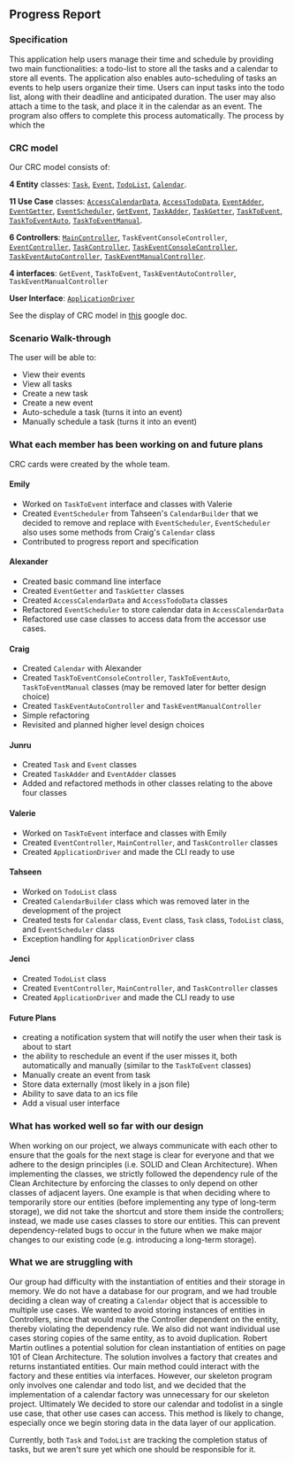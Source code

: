 ## Progress Report

### Specification
This application help users manage their time and schedule by providing
two main functionalities: a todo-list to store all the tasks and a calendar 
to store all events. The application also enables auto-scheduling of tasks
an events to help users organize their time. Users can input tasks into the todo list, along with their deadline and anticipated duration. The user may also attach a time to the task, and place it in the calendar as an event. The program also offers to complete this process automatically. The process by which the 

### CRC model
Our CRC model consists of: 

**4 Entity** classes: 
[`Task`](https://github.com/CSC207-UofT/course-project-time/blob/main/crcCards/entity/Task), 
[`Event`](https://github.com/CSC207-UofT/course-project-time/blob/main/crcCards/entity/Event),
[`TodoList`](https://github.com/CSC207-UofT/course-project-time/blob/main/crcCards/entity/TodoList),
[`Calendar`](https://github.com/CSC207-UofT/course-project-time/blob/main/crcCards/entity/Calendar).

**11 Use Case** classes: 
[`AccessCalendarData`](https://github.com/CSC207-UofT/course-project-time/blob/main/crcCards/use_case/AccessCalendarData),
[`AccessTodoData`](https://github.com/CSC207-UofT/course-project-time/blob/main/crcCards/use_case/AccessTodoData),
[`EventAdder`](https://github.com/CSC207-UofT/course-project-time/blob/main/crcCards/use_case/EventAdder), 
[`EventGetter`](https://github.com/CSC207-UofT/course-project-time/blob/main/crcCards/use_case/EventGetter), 
[`EventScheduler`](https://github.com/CSC207-UofT/course-project-time/blob/main/crcCards/use_case/EventScheduler), 
[`GetEvent`](https://github.com/CSC207-UofT/course-project-time/blob/main/crcCards/use_case/GetEvent),
[`TaskAdder`](https://github.com/CSC207-UofT/course-project-time/blob/main/crcCards/use_case/TaskAdder), 
[`TaskGetter`](https://github.com/CSC207-UofT/course-project-time/blob/main/crcCards/use_case/TaskGetter), 
[`TaskToEvent`](https://github.com/CSC207-UofT/course-project-time/blob/main/crcCards/use_case/TaskToEvent),
[`TaskToEventAuto`](https://github.com/CSC207-UofT/course-project-time/blob/main/crcCards/use_case/TaskToEventAuto),
[`TaskToEventManual`](https://github.com/CSC207-UofT/course-project-time/blob/main/crcCards/use_case/TaskToEventManual).

**6 Controllers**: 
[`MainController`](https://github.com/CSC207-UofT/course-project-time/blob/main/crcCards/controllers/MainController), 
`TaskEventConsoleController`,
[`EventController`](https://github.com/CSC207-UofT/course-project-time/blob/main/crcCards/controllers/EventController), 
[`TaskController`](https://github.com/CSC207-UofT/course-project-time/blob/main/crcCards/controllers/TaskController),
[`TaskEventConsoleController`](https://github.com/CSC207-UofT/course-project-time/blob/main/crcCards/controllers/TaskEventConsoleController),
[`TaskEventAutoController`](https://github.com/CSC207-UofT/course-project-time/blob/main/crcCards/controllers/TaskEventAutoController),
[`TaskEventManualController`](https://github.com/CSC207-UofT/course-project-time/blob/main/crcCards/controllers/TaskEventManualController).


**4 interfaces**: 
`GetEvent`, 
`TaskToEvent`, 
`TaskEventAutoController`, 
`TaskEventManualController`

**User Interface**: 
[`ApplicationDriver`](https://github.com/CSC207-UofT/course-project-time/blob/main/crcCards/ApplicationDriver)

See the display of CRC model in [this](https://docs.google.com/document/d/1YTfGWKZDEcyUZQwhMmWOKlNjJ1-Js9C3Dfnd-Lw-5Y4/edit) google doc.

### Scenario Walk-through
The user will be able to: 
* View their events
* View all tasks
* Create a new task
* Create a new event
* Auto-schedule a task (turns it into an event)
* Manually schedule a task (turns it into an event)

### What each member has been working on and future plans
CRC cards were created by the whole team.

#### Emily
* Worked on `TaskToEvent` interface and classes with Valerie
* Created `EventScheduler` from Tahseen's `CalendarBuilder` that we decided to remove and replace with 
`EventScheduler`, `EventScheduler` also uses some methods from Craig's `Calendar` class
* Contributed to progress report and specification


#### Alexander
* Created basic command line interface
* Created `EventGetter` and `TaskGetter` classes
* Created `AccessCalendarData` and `AccessTodoData` classes
* Refactored `EventScheduler` to store calendar data in `AccessCalendarData`
* Refactored use case classes to access data from the accessor use cases.


#### Craig
* Created `Calendar` with Alexander
* Created `TaskToEventConsoleController`, `TaskToEventAuto`, `TaskToEventManual` classes (may be removed later for better design choice)
* Created `TaskEventAutoController` and `TaskEventManualController`
* Simple refactoring
* Revisited and planned higher level design choices

#### Junru
* Created `Task` and `Event` classes
* Created `TaskAdder` and `EventAdder` classes
* Added and refactored methods in other classes relating to the above four classes

#### Valerie
* Worked on `TaskToEvent` interface and classes with Emily
* Created `EventController`, `MainController`, and `TaskController` classes
* Created `ApplicationDriver` and made the CLI ready to use

#### Tahseen
* Worked on `TodoList` class
* Created `CalendarBuilder` class which was removed later in the development of the project
* Created tests for `Calendar` class, `Event` class, `Task` class, `TodoList` class, and `EventScheduler` class
* Exception handling for `ApplicationDriver` class

#### Jenci
* Created `TodoList` class
* Created `EventController`, `MainController`, and `TaskController` classes
* Created `ApplicationDriver` and made the CLI ready to use

#### Future Plans
* creating a notification system that will notify the user when their task is about to start
* the ability to reschedule an event if the user misses it, both automatically and manually (similar to the `TaskToEvent`
classes)
* Manually create an event from task
* Store data externally (most likely in a json file)
* Ability to save data to an ics file
* Add a visual user interface

### What has worked well so far with our design

When working on our project, we always communicate with each other to ensure that the
goals for the next stage is clear for everyone and that we adhere to the design principles
(i.e. SOLID and Clean Architecture). When implementing the classes, we strictly followed the
dependency rule of the Clean Architecture by enforcing the classes to only depend on other
classes of adjacent layers. One example is that when deciding where to temporarily store
our entities (before implementing any type of long-term storage), we did not take the shortcut and
store them inside the controllers; instead, we made use cases classes to store our entities.
This can prevent dependency-related bugs to occur in the future when we
make major changes to our existing code (e.g. introducing a long-term storage).


### What we are struggling with

Our group had difficulty with the instantiation of entities and their storage in 
memory. We do not have a database for our program, and we had trouble deciding a clean way of 
creating a `Calendar` object that is accessible to multiple use cases.
We wanted to avoid storing instances of entities in Controllers, since 
that would make the Controller dependent on the entity, thereby
violating the dependency rule. We also did not want individual use cases
storing copies of the same entity, as to avoid duplication. Robert Martin 
outlines a potential solution for clean instantiation of entities
on page 101 of Clean Architecture. The solution involves a factory that creates 
and returns instantiated entities. Our main method could interact with the factory
and these entities via interfaces. However, our skeleton program only involves 
one calendar and todo list, and we decided that the implementation of a calendar 
factory was unnecessary for our skeleton project. Ultimately We decided to store 
our calendar and todolist in a single use case, that other use cases can access. 
This method is likely to change, especially once we begin storing data in the 
data layer of our application.

Currently, both `Task` and `TodoList` are tracking the completion status of tasks,
but we aren't sure yet which one should be responsible for it.
